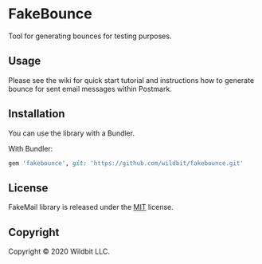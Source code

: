 # FakeBounce

Tool for generating bounces for testing purposes. 

## Usage

Please see the wiki for quick start tutorial and instructions how to generate bounce for sent email messages within Postmark.

## Installation

You can use the library with a Bundler.

With Bundler:

``` ruby
gem 'fakebounce', git: 'https://github.com/wildbit/fakebounce.git'
```

## License

FakeMail library is released under the [MIT](http://www.opensource.org/licenses/mit-license.php) license. 

## Copyright

Copyright © 2020 Wildbit LLC.